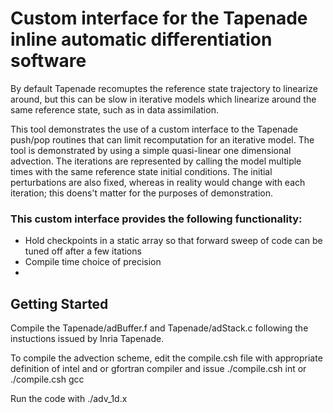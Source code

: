 # Custom interface for the Tapenade inline automatic differentiation software

By default Tapenade recomuptes the reference state trajectory to linearize around, but this can be slow in iterative models which linearize around the same reference state, such as in data assimilation.

This tool demonstrates the use of a custom interface to the Tapenade push/pop routines that can limit recomputation for an iterative model. The tool is demonstrated by using a simple quasi-linear one dimensional advection. The iterations are represented by calling the model multiple times with the same reference state initial conditions. The initial perturbations are also fixed, whereas in reality would change with each iteration; this doens't matter for the purposes of demonstration.

### This custom interface provides the following functionality:
* Hold checkpoints in a static array so that forward sweep of code can be tuned off after a few itations
* Compile time choice of precision
* 

## Getting Started

Compile the Tapenade/adBuffer.f and Tapenade/adStack.c following the instuctions issued by Inria Tapenade.

To compile the advection scheme, edit the compile.csh file with appropriate definition of intel and or gfortran compiler and issue ./compile.csh int or ./compile.csh gcc

Run the code with ./adv_1d.x
